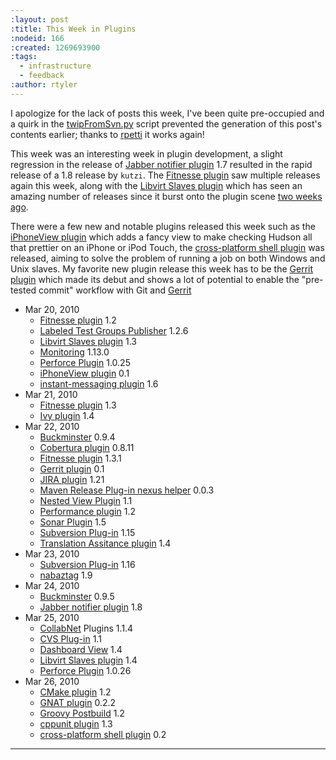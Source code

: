 ```yaml
---
:layout: post
:title: This Week in Plugins
:nodeid: 166
:created: 1269693900
:tags:
  - infrastructure
  - feedback
:author: rtyler
---
```


I apologize for the lack of posts this week, I've been quite pre-occupied and a quirk in the [twipFromSvn.py](http://github.com/rtyler/continuous-blog-tools/blob/master/twipFromSvn.py) script prevented the generation of this post's contents earlier; thanks to <a id="aptureLink_UwC8b9rCqW" href="http://twitter.com/rpetti">rpetti</a> it works again!

This week was an interesting week in plugin development, a slight regression in the release of [Jabber notifier plugin](http://wiki.hudson-ci.org/display/HUDSON/Jabber+Plugin) 1.7 resulted in the rapid release of a 1.8 release by `kutzi`. The [Fitnesse plugin](http://wiki.hudson-ci.org/display/HUDSON/Fitnesse+Plugin) saw multiple releases again this week, along with the [Libvirt Slaves plugin](http://wiki.hudson-ci.org/display/HUDSON/Libvirt+Slaves+Plugin) which has seen an amazing number of releases since it burst onto the plugin scene [two weeks ago](http://blog.hudson-ci.org/content/week-plugins-4).

There were a few new and notable plugins released this week such as the [iPhoneView plugin](http://wiki.hudson-ci.org/display/HUDSON/iPhoneView+Plugin) which adds a fancy view to make checking Hudson all that prettier on an iPhone or iPod Touch, the [cross-platform shell plugin](http://wiki.hudson-ci.org/display/HUDSON/XShell+Plugin) was released, aiming to solve the problem of running a job on both Windows and Unix slaves. My favorite new plugin release this week has to be the [Gerrit plugin](http://wiki.hudson-ci.org/display/HUDSON/Gerrit+Plugin) which made its debut and shows a lot of potential to enable the "pre-tested commit" workflow with Git and <a id="aptureLink_NREODpoWf6" href="http://code.google.com/p/gerrit/">Gerrit</a>

<!--break-->

- Mar 20, 2010
  - [Fitnesse plugin](http://wiki.hudson-ci.org/display/HUDSON/Fitnesse+Plugin) 1.2
  - [Labeled Test Groups Publisher](http://wiki.hudson-ci.org/display/HUDSON/LabeledTestGroupsPublisher+Plugin) 1.2.6
  - [Libvirt Slaves plugin](http://wiki.hudson-ci.org/display/HUDSON/Libvirt+Slaves+Plugin) 1.3
  - [Monitoring](http://wiki.hudson-ci.org/display/HUDSON/Monitoring) 1.13.0
  - [Perforce Plugin](http://wiki.hudson-ci.org/display/HUDSON/Perforce+Plugin) 1.0.25
  - [iPhoneView plugin](http://wiki.hudson-ci.org/display/HUDSON/iPhoneView+Plugin) 0.1
  - [instant-messaging plugin](http://wiki.hudson-ci.org/display/HUDSON/Instant+Messaging+Plugin) 1.6
- Mar 21, 2010
  - [Fitnesse plugin](http://wiki.hudson-ci.org/display/HUDSON/Fitnesse+Plugin) 1.3
  - [Ivy plugin](http://wiki.hudson-ci.org/display/HUDSON/Ivy+Plugin) 1.4
- Mar 22, 2010
  - [Buckminster](http://wiki.hudson-ci.org/display/HUDSON/Buckminster+PlugIn) 0.9.4
  - [Cobertura plugin](http://wiki.hudson-ci.org/display/HUDSON/Cobertura+Plugin) 0.8.11
  - [Fitnesse plugin](http://wiki.hudson-ci.org/display/HUDSON/Fitnesse+Plugin) 1.3.1
  - [Gerrit plugin](http://wiki.hudson-ci.org/display/HUDSON/Gerrit+Plugin) 0.1
  - [JIRA plugin](http://wiki.hudson-ci.org/display/HUDSON/JIRA+Plugin) 1.21
  - [Maven Release Plug-in nexus helper](None) 0.0.3
  - [Nested View Plugin](http://wiki.hudson-ci.org/display/HUDSON/Nested+View+Plugin) 1.1
  - [Performance plugin](http://wiki.hudson-ci.org/display/HUDSON/Performance+Plugin) 1.2
  - [Sonar Plugin](http://wiki.hudson-ci.org/display/HUDSON/Sonar+Plugin) 1.5
  - [Subversion Plug-in](http://wiki.hudson-ci.org/display/HUDSON/Subversion+Plugin) 1.15
  - [Translation Assitance plugin](http://wiki.hudson-ci.org/display/HUDSON/Translation+Assistance+Plugin) 1.4
- Mar 23, 2010
  - [Subversion Plug-in](http://wiki.hudson-ci.org/display/HUDSON/Subversion+Plugin) 1.16
  - [nabaztag](http://wiki.hudson-ci.org/display/HUDSON/Nabaztag+Plugin) 1.9
- Mar 24, 2010
  - [Buckminster](http://wiki.hudson-ci.org/display/HUDSON/Buckminster+PlugIn) 0.9.5
  - [Jabber notifier plugin](http://wiki.hudson-ci.org/display/HUDSON/Jabber+Plugin) 1.8
- Mar 25, 2010
  - [<a href="http://www.collab.net/">CollabNet</a> Plugins](http://wiki.hudson-ci.org/display/HUDSON/CollabNet+Plugin) 1.1.4
  - [CVS Plug-in](http://wiki.hudson-ci.org/display/HUDSON/CVS+Plugin) 1.1
  - [Dashboard View](http://wiki.hudson-ci.org/display/HUDSON/Dashboard+View) 1.4
  - [Libvirt Slaves plugin](http://wiki.hudson-ci.org/display/HUDSON/Libvirt+Slaves+Plugin) 1.4
  - [Perforce Plugin](http://wiki.hudson-ci.org/display/HUDSON/Perforce+Plugin) 1.0.26
- Mar 26, 2010
  - [CMake plugin](http://wiki.hudson-ci.org/display/HUDSON/cmakebuilder+Plugin) 1.2
  - [GNAT plugin](http://wiki.hudson-ci.org/display/HUDSON/Gnat+Plugin) 0.2.2
  - [Groovy Postbuild](http://wiki.hudson-ci.org/display/HUDSON/Groovy+Postbuild+Plugin) 1.2
  - [cppunit plugin](http://wiki.hudson-ci.org/display/HUDSON/CppUnit+Plugin) 1.3
  - [cross-platform shell plugin](http://wiki.hudson-ci.org/display/HUDSON/XShell+Plugin) 0.2

---
